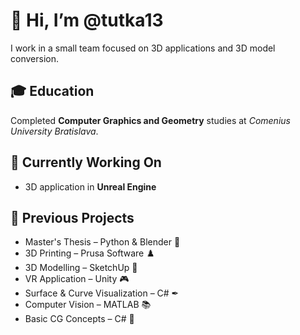 # 👋 Hi, I’m @tutka13

I work in a small team focused on 3D applications and 3D model conversion.

## 🎓 Education

Completed **Computer Graphics and Geometry** studies at *Comenius University Bratislava*.

## 🌱 Currently Working On

- 3D application in **Unreal Engine**

## 💼 Previous Projects

- Master's Thesis – Python & Blender 🐍  
- 3D Printing – Prusa Software ♟️  
- 3D Modelling – SketchUp 🏡  
- VR Application – Unity 🎮  
- Surface & Curve Visualization – C# ✒  
- Computer Vision – MATLAB 📚  
- Basic CG Concepts – C# 🧬
